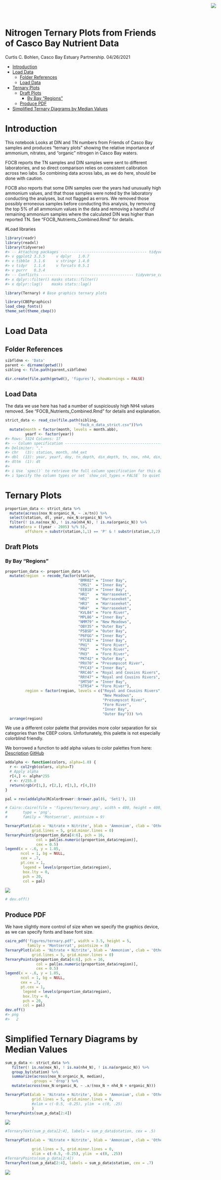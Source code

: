 Nitrogen Ternary Plots from Friends of Casco Bay Nutrient Data
================
Curtis C. Bohlen, Casco Bay Estuary Partnership.
04/26/2021

-   [Introduction](#introduction)
-   [Load Data](#load-data)
    -   [Folder References](#folder-references)
    -   [Load Data](#load-data-1)
-   [Ternary Plots](#ternary-plots)
    -   [Draft Plots](#draft-plots)
        -   [By Bay “Regions”](#by-bay-regions)
    -   [Produce PDF](#produce-pdf)
-   [Simplified Ternary Diagrams by Median
    Values](#simplified-ternary-diagrams-by-median-values)

<img
    src="https://www.cascobayestuary.org/wp-content/uploads/2014/04/logo_sm.jpg"
    style="position:absolute;top:10px;right:50px;" />

# Introduction

This notebook Looks at DIN and TN numbers from Friends of Casco Bay
samples and produces “ternary plots” showing the relative importance of
ammonium, nitrates, and “organic” nitrogen in Casco Bay waters.

FOCB reports the TN samples and DIN samples were sent to different
laboratories, and so direct comparison relies on consistent calibration
across two labs. So combining data across labs, as we do here, should be
done with caution.

FOCB also reports that some DIN samples over the years had unusually
high ammonium values, and that those samples were noted by the
laboratory conducting the analyses, but not flagged as errors. We
removed those possibly erroneous samples before conducting this
analysis, by removing the top 5% of all ammonium values in the data and
removing a handful of remaining ammonium samples where the calculated
DIN was higher than reported TN. See “FOCB\_Nutrients\_Combined.Rmd” for
details.

\#Load libraries

``` r
library(readr)
library(readxl)
library(tidyverse)
#> -- Attaching packages --------------------------------------- tidyverse 1.3.1 --
#> v ggplot2 3.3.5     v dplyr   1.0.7
#> v tibble  3.1.6     v stringr 1.4.0
#> v tidyr   1.1.4     v forcats 0.5.1
#> v purrr   0.3.4
#> -- Conflicts ------------------------------------------ tidyverse_conflicts() --
#> x dplyr::filter() masks stats::filter()
#> x dplyr::lag()    masks stats::lag()

library(Ternary) # Base graphics ternary plots

library(CBEPgraphics)
load_cbep_fonts()
theme_set(theme_cbep())
```

# Load Data

## Folder References

``` r
sibfldnm <- 'Data'
parent <- dirname(getwd())
sibling <- file.path(parent,sibfldnm)

dir.create(file.path(getwd(), 'figures'), showWarnings = FALSE)
```

## Load Data

The data we use here has had a number of suspiciously high NH4 values
removed. See “FOCB\_Nutrients\_Combined.Rmd” for details and
explanation.

``` r
strict_data <- read_csv(file.path(sibling, 
                                 "focb_n_data_strict.csv"))%>%
  mutate(month = factor(month, levels = month.abb),
         yearf <- factor(year))
#> Rows: 3324 Columns: 17
#> -- Column specification --------------------------------------------------------
#> Delimiter: ","
#> chr   (3): station, month, nh4_ext
#> dbl  (13): year, yearf, doy, tn_depth, din_depth, tn, nox, nh4, din, din_N, ...
#> dttm  (1): dt
#> 
#> i Use `spec()` to retrieve the full column specification for this data.
#> i Specify the column types or set `show_col_types = FALSE` to quiet this message.
```

# Ternary Plots

``` r
proportion_data <- strict_data %>%
  mutate(across(nox_N:organic_N, ~ .x/tn)) %>%
  select(station, dt, year, nox_N:organic_N) %>%
  filter(! is.na(nox_N), ! is.na(nh4_N), ! is.na(organic_N)) %>%
  mutate(era = ((year - 2005) %/% 5),
         offshore = substr(station,1,1) == 'P' & ! substr(station,2,2) == 'H')
```

## Draft Plots

### By Bay “Regions”

``` r
proportion_data <- proportion_data %>%
  mutate(region  = recode_factor(station, 
                                 "BMR02" = "Inner Bay",
                                 "CMS1"  = "Inner Bay",
                                 "EEB18" = "Inner Bay",
                                 "HR1"   = "Harraseeket",
                                 "HR2"   = "Harraseeket",
                                 "HR3"   = "Harraseeket",
                                 "HR4"   = "Harraseeket",
                                 "KVL84" = "Fore River",
                                 "MPL86" = "Inner Bay",
                                 "NMM79" = "New Meadows",
                                 "OBY35" = "Outer Bay",
                                 "P5BSD" = "Outer Bay",
                                 "P6FGG" = "Inner Bay",
                                 "P7CBI" = "Inner Bay",
                                 "PH1"   = "Fore River",
                                 "PH2"   = "Fore River",
                                 "PH3"   = "Fore River",
                                 "PKT42" = "Outer Bay",
                                 "PRV70" = "Presumpscot River",
                                 "PYC43" = "Inner Bay",
                                 "RRC46" = "Royal and Cousins Rivers",
                                 "RRY47" = "Royal and Cousins Rivers",
                                 "SMT50" = "Inner Bay",
                                 "STR54" = "Fore River"),
         region = factor(region, levels = c("Royal and Cousins Rivers",
                                            "New Meadows",  
                                            "Presumpscot River",
                                            "Fore River",
                                            "Inner Bay",
                                            "Outer Bay"))) %>%
  arrange(region)
```

We use a different color palette that provides more color separation for
six categories than the CBEP colors. Unfortunately, this palette is not
especially colorblind friendly.

We borrowed a function to add alpha values to color palettes from here:
[Description](https://www.r-bloggers.com/2014/03/colorramppalettealpha-and-addalpha-helper-functions-for-adding-transparency-to-colors-in-r/)
[GitHub](https://github.com/mylesmharrison/colorRampPaletteAlpha/blob/master/colorRampPaletteAlpha.R)

``` r
addalpha <- function(colors, alpha=1.0) {
  r <- col2rgb(colors, alpha=T)
  # Apply alpha
  r[4,] <- alpha*255
  r <- r/255.0
  return(rgb(r[1,], r[2,], r[3,], r[4,]))
}
```

``` r
pal = rev(addalpha(RColorBrewer::brewer.pal(6, 'Set1'), 1))

# Cairo::Cairo(file = 'figures/ternary.png', width = 400, height = 400,
#       type = 'png',
#       family = 'Montserrat', pointsize = 9)

TernaryPlot(alab = 'Nitrate + Nitrite', blab = 'Ammonium', clab = 'Other N',
            grid.lines = 5, grid.minor.lines = 0)
TernaryPoints(proportion_data[4:6], pch = 16, 
              col = pal[as.numeric(proportion_data$region)],
              cex = 0.5)
legend(x = -.6, y = 1.05, 
       ncol = 1, bg = NULL,
       cex = .7,
       pt.cex = 1,
        legend = levels(proportion_data$region),
        box.lty = 0,
        pch = 20,
        col = pal)
```

<img src="FOCB_Nutrients_Ternary_Summary_files/figure-gfm/ternary_2-1.png" style="display: block; margin: auto;" />

``` r
# dev.off()
```

## Produce PDF

We have slightly more control of size when we specify the graphics
device, as we can specify fonts and base font size.

``` r
cairo_pdf('figures/ternary.pdf', width = 3.5, height = 5,
          family = 'Montserrat', pointsize = 8)
TernaryPlot(alab = 'Nitrate + Nitrite', blab = 'Ammonium', clab = 'Other N',
            grid.lines = 5, grid.minor.lines = 0)
TernaryPoints(proportion_data[4:6], pch = 16, 
              col = pal[as.numeric(proportion_data$region)],
              cex = 0.5)
legend(x = -.6, y = 1.05, 
       ncol = 1, bg = NULL,
       cex = .7,
       pt.cex = 1,
        legend = levels(proportion_data$region),
        box.lty = 0,
        pch = 20,
        col = pal)
dev.off()
#> png 
#>   2
```

# Simplified Ternary Diagrams by Median Values

``` r
sum_p_data <- strict_data %>%
   filter(! is.na(nox_N), ! is.na(nh4_N), ! is.na(organic_N)) %>%
   group_by(station) %>%
   summarize(across(nox_N:organic_N, median),
            .groups = 'drop') %>%
   mutate(across(nox_N:organic_N, ~ .x/(nox_N + nh4_N + organic_N)))
```

``` r
TernaryPlot(alab = 'Nitrate + Nitrite', blab = 'Ammonium', clab = 'Other N',
            grid.lines = 5, grid.minor.lines = 0,
            #xlim = c(-0.5, -0.25), ylim  = c(0, .25)
            )
TernaryPoints(sum_p_data[2:4])
```

<img src="FOCB_Nutrients_Ternary_Summary_files/figure-gfm/ternary_medians-1.png" style="display: block; margin: auto;" />

``` r
#TernaryText(sum_p_data[2:4], labels = sum_p_data$station, cex = .5)
```

``` r
TernaryPlot(alab = 'Nitrate + Nitrite', blab = 'Ammonium', clab = 'Other N',

            grid.lines = 5, grid.minor.lines = 0,
            xlim = c(-0.5, -0.25), ylim  = c(0, .25))
#TernaryPoints(sum_p_data[2:4])
TernaryText(sum_p_data[2:4], labels = sum_p_data$station, cex = .7)
```

<img src="FOCB_Nutrients_Ternary_Summary_files/figure-gfm/ternary_medians_zoom-1.png" style="display: block; margin: auto;" />
